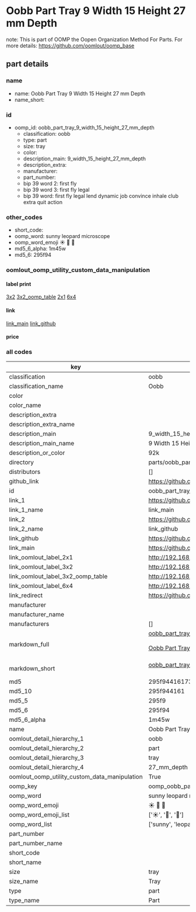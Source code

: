 # Oobb Part Tray 9 Width 15 Height 27 mm Depth  

note: This is part of OOMP the Oopen Organization Method For Parts. For more details: https://github.com/oomlout/oomp_base

##  part details
  







### name
* name: Oobb Part Tray 9 Width 15 Height 27 mm Depth
* name_short: 
### id
* oomp_id: oobb_part_tray_9_width_15_height_27_mm_depth
  * classification: oobb
  * type: part
  * size: tray
  * color: 
  * description_main: 9_width_15_height_27_mm_depth
  * description_extra: 
  * manufacturer: 
  * part_number: 
  * bip 39 word 2: first fly
  * bip 39 word 3: first fly legal
  * bip 39 word: first fly legal lend dynamic job convince inhale club extra quit action

### other_codes
* short_code: 
* oomp_word: sunny leopard microscope
* oomp_word_emoji :sunny: :leopard: :microscope:
* md5_6_alpha: 1m45w
* md5_6: 295f94






### oomlout_oomp_utility_custom_data_manipulation
#### label print
[3x2](http://192.168.1.245:1112/?label=oomp%201m45w)
[3x2_oomp_table](http://192.168.1.108:1112/?label=oomp%201m45w)
[2x1](http://192.168.1.242:1112/?label=oomp%201m45w)
[6x4](http://192.168.1.55:1112/?label=oomp%201m45w)    

#### link

[link_main](https://github.com/oomlout/oomlout_oomp_version_1_messy/tree/main/parts/oobb_part_tray_9_width_15_height_27_mm_depth) [link_github](https://github.com/oomlout/oomlout_oomp_version_1_messy/tree/main/parts/oobb_part_tray_9_width_15_height_27_mm_depth)                             

#### price







### all codes 
| key | value |  
| --- | --- |  
| classification | oobb |  
| classification_name | Oobb |  
| color |  |  
| color_name |  |  
| description_extra |  |  
| description_extra_name |  |  
| description_main | 9_width_15_height_27_mm_depth |  
| description_main_name | 9 Width 15 Height 27 mm Depth |  
| description_or_color | 92k |  
| directory | parts/oobb_part_tray_9_width_15_height_27_mm_depth |  
| distributors | [] |  
| github_link | https://github.com/oomlout/oomlout_oomp_part_src/tree/main/parts/oobb_part_tray_9_width_15_height_27_mm_depth |  
| id | oobb_part_tray_9_width_15_height_27_mm_depth |  
| link_1 | https://github.com/oomlout/oomlout_oomp_version_1_messy/tree/main/parts/oobb_part_tray_9_width_15_height_27_mm_depth |  
| link_1_name | link_main |  
| link_2 | https://github.com/oomlout/oomlout_oomp_version_1_messy/tree/main/parts/oobb_part_tray_9_width_15_height_27_mm_depth |  
| link_2_name | link_github |  
| link_github | https://github.com/oomlout/oomlout_oomp_version_1_messy/tree/main/parts/oobb_part_tray_9_width_15_height_27_mm_depth |  
| link_main | https://github.com/oomlout/oomlout_oomp_version_1_messy/tree/main/parts/oobb_part_tray_9_width_15_height_27_mm_depth |  
| link_oomlout_label_2x1 | http://192.168.1.242:1112/?label=oomp%201m45w |  
| link_oomlout_label_3x2 | http://192.168.1.245:1112/?label=oomp%201m45w |  
| link_oomlout_label_3x2_oomp_table | http://192.168.1.108:1112/?label=oomp%201m45w |  
| link_oomlout_label_6x4 | http://192.168.1.55:1112/?label=oomp%201m45w |  
| link_redirect | https://github.com/oomlout/oomlout_oomp_version_1_messy/tree/main/parts/oobb_part_tray_9_width_15_height_27_mm_depth |  
| manufacturer |  |  
| manufacturer_name |  |  
| manufacturers | [] |  
| markdown_full | [oobb_part_tray_9_width_15_height_27_mm_depth](none)<br>[](none)<br>[Oobb Part Tray 9 Width 15 Height 27 Mm Depth](none)<br><br> |  
| markdown_short | [oobb_part_tray_9_width_15_height_27_mm_depth](none)<br><br> |  
| md5 | 295f94416173a5f1e02267fefed67abb |  
| md5_10 | 295f944161 |  
| md5_5 | 295f9 |  
| md5_6 | 295f94 |  
| md5_6_alpha | 1m45w |  
| name | Oobb Part Tray 9 Width 15 Height 27 mm Depth |  
| oomlout_detail_hierarchy_1 | oobb |  
| oomlout_detail_hierarchy_2 | part |  
| oomlout_detail_hierarchy_3 | tray |  
| oomlout_detail_hierarchy_4 | 27_mm_depth |  
| oomlout_oomp_utility_custom_data_manipulation | True |  
| oomp_key | oomp_oobb_part_tray_9_width_15_height_27_mm_depth |  
| oomp_word | sunny leopard microscope |  
| oomp_word_emoji | :sunny: :leopard: :microscope: |  
| oomp_word_emoji_list | [':sunny:', ':leopard:', ':microscope:'] |  
| oomp_word_list | ['sunny', 'leopard', 'microscope'] |  
| part_number |  |  
| part_number_name |  |  
| short_code |  |  
| short_name |  |  
| size | tray |  
| size_name | Tray |  
| type | part |  
| type_name | Part |  
